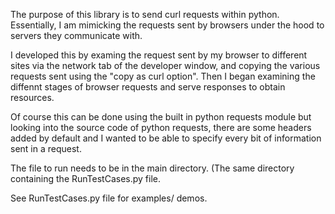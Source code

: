 The purpose of this library is to send curl requests within python. Essentially, I am mimicking the requests sent by browsers under the hood to servers they communicate with.

I developed this by examing the request sent by my browser to different sites via the network tab of the developer window, and copying the various requests sent using the "copy as curl option". Then I began examining the diffennt stages of browser requests and serve responses to obtain resources.

Of course this can be done using the built in python requests module but looking into the source code of python requests, there are some headers added by default and I wanted to be able to specify every bit of information sent in a request.

The file to run needs to be in the main directory. (The same directory containing the RunTestCases.py file.

See RunTestCases.py file for examples/ demos.
